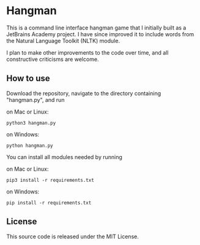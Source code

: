 # Hangman
This is a command line interface hangman game that I initially built as a JetBrains Academy project. I have since improved it to include words from the Natural Language Toolkit (NLTK) module. 

I plan to make other improvements to the code over time, and all constructive criticisms are welcome.


## How to use
Download the repository, navigate to the directory containing "hangman.py", and run

on Mac or Linux:

```
python3 hangman.py  
```

on Windows:

```
python hangman.py
```

You can install all modules needed by running

on Mac or Linux:

```
pip3 install -r requirements.txt
```
on Windows:

```
pip install -r requirements.txt
```

## License
This source code is released under the MIT License.
